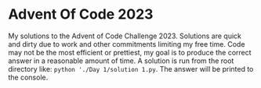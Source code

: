# Advent Of Code 2023

My solutions to the Advent of Code Challenge 2023. Solutions are quick and dirty due to work and other commitments limiting my free time. Code may not be the most efficient or prettiest, my goal is to produce the correct answer in a reasonable amount of time. A solution is run from the root directory like: `python './Day 1/solution 1.py`. The answer will be printed to the console.
